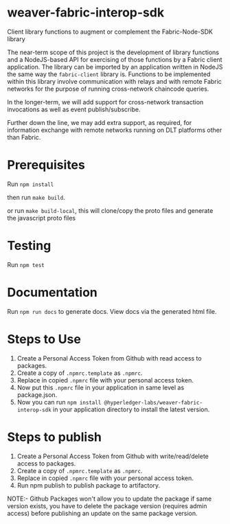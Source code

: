 <!--
 Copyright IBM Corp. All Rights Reserved.

 SPDX-License-Identifier: CC-BY-4.0
 -->
# weaver-fabric-interop-sdk

Client library functions to augment or complement the Fabric-Node-SDK library

The near-term scope of this project is the development of library functions and a NodeJS-based API for exercising of those functions by a Fabric client application. The library can be imported by an application written in NodeJS the same way the `fabric-client` library is. Functions to be implemented within this library involve communication with relays and with remote Fabric networks for the purpose of running cross-network chaincode queries.

In the longer-term, we will add support for cross-network transaction invocations as well as event publish/subscribe.

Further down the line, we may add extra support, as required, for information exchange with remote networks running on DLT platforms other than Fabric.

# Prerequisites

Run `npm install`

then run `make build`.

or run `make build-local`, this will clone/copy the proto files and generate the javascript proto files

# Testing

Run `npm test`

# Documentation

Run `npm run docs` to generate docs. View docs via the generated html file. 

# Steps to Use
1) Create a Personal Access Token from Github with read access to packages.
2) Create a copy of `.npmrc.template` as `.npmrc`.
3) Replace <personal-access-token> in copied `.npmrc` file with your personal access token.
4) Now put this `.npmrc` file in your application in same level as package.json.
5) Now you can run `npm install @hyperledger-labs/weaver-fabric-interop-sdk` in your application directory to install the latest version.

# Steps to publish
1) Create a Personal Access Token from Github with write/read/delete access to packages.
2) Create a copy of `.npmrc.template` as `.npmrc`.
3) Replace <personal-access-token> in copied `.npmrc` file with your personal access token.
4) Run npm publish to publish package to artifactory.

NOTE:- Github Packages won't allow you to update the package if same version exists,
you have to delete the package version (requires admin access) before publishing an update on the same package version.

